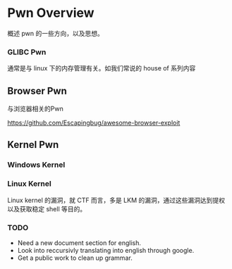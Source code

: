 # Pwn Overview

概述 pwn 的一些方向，以及思想。



### GLIBC Pwn

通常是与 linux 下的内存管理有关。如我们常说的 house of 系列内容



## Browser Pwn

与浏览器相关的Pwn

https://github.com/Escapingbug/awesome-browser-exploit



## Kernel Pwn

### Windows Kernel

### Linux Kernel
Linux kernel 的漏洞，就 CTF 而言，多是 LKM 的漏洞，通过这些漏洞达到提权以及获取稳定 shell 等目的。

### TODO
* Need a new document section for english.
* Look into reccursivly translating into english through google.
* Get a public work to clean up grammar. 
